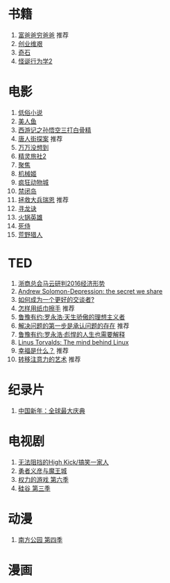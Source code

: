 # 书籍
1. [富爸爸穷爸爸](http://book.douban.com/subject/6438293/) 推荐
2. [创业维艰](http://book.douban.com/subject/26306686/)
3. [奇石](https://book.douban.com/subject/25833450/)
4. [怪诞行为学2](https://book.douban.com/subject/5253757/)

# 电影
1. [低俗小说](http://movie.douban.com/subject/1291832/)
2. [美人鱼](http://movie.douban.com/subject/19944106/)
3. [西游记之孙悟空三打白骨精](http://movie.douban.com/subject/25827963/)
4. [唐人街探案](http://movie.douban.com/subject/26311973/) 推荐
5. [万万没想到](http://movie.douban.com/subject/26320029/)
6. [精灵旅社2](http://movie.douban.com/subject/21327493/)
7. [聚焦](https://movie.douban.com/subject/25954475/)
8. [机械姬](https://movie.douban.com/subject/4160540/)
9. [疯狂动物城](https://movie.douban.com/subject/25662329)
10. [禁闭岛](https://movie.douban.com/subject/2334904/)
11. [拯救大兵瑞恩](https://movie.douban.com/subject/1292849/) 推荐
12. [寻龙诀](https://movie.douban.com/subject/3077412/)
13. [火锅英雄](https://movie.douban.com/subject/25662327/?from=showing)
14. [死侍](https://movie.douban.com/subject/3718279/)
15. [荒野猎人](https://movie.douban.com/subject/5327268/)

# TED
1. [浙商总会马云研判2016经济形势](http://v.qq.com/boke/page/l/0/4/l0185g7eib4.html)
2. [Andrew Solomon-Depression: the secret we share](http://v.youku.com/v_show/id_XNjY4Njc0Mzky.html)
3. [如何成为一个更好的交谈者?](http://open.163.com/movie/2016/3/F/E/MBFLN6BJF_MBFLNJGFE.html)
4. [怎样用纸巾擦手](http://open.163.com/movie/2014/12/D/4/MAD7E5IC1_MAD7MRKD4.html) 推荐
5. [鲁豫有约:罗永浩·天生骄傲的理想主义者](http://v.qq.com/cover/a/akyu3b8m0gy79od.html)
6. [解决问题的第一步是承认问题的存在](http://www.miaopai.com/show/pNQJD-7zR8TEMRlAj6pgCA__.htm) 推荐
7. [鲁豫有约:罗永浩·彪悍的人生也需要解释](http://v.qq.com/cover/q/q9g1elhzodwg4sa/x0019in109q.html)
8. [Linus Torvalds: The mind behind Linux](https://www.ted.com/talks/linus_torvalds_the_mind_behind_linux/transcript?language=en)
9. [幸福是什么？](http://open.163.com/movie/2016/1/B/T/MBAM75U2S_MBB7LQSBT.html#share-mob) 推荐
10. [转移注意力的艺术](http://weibo.com/p/2304445b8098200faa31cad5f7614909de8bc6) 推荐

# 纪录片
1. [中国新年：全球最大庆典](http://movie.douban.com/subject/26712210/)

# 电视剧
1. [无法阻挡的High Kick/搞笑一家人](http://movie.douban.com/subject/2360882/)
2. [勇者义彦与魔王城](http://movie.douban.com/subject/6402151/)
3. [权力的游戏 第六季](https://movie.douban.com/subject/25862357/)
4. [硅谷 第三季](https://movie.douban.com/subject/26366492/)

# 动漫
1. [南方公园 第四季](https://movie.douban.com/subject/4882613/)

# 漫画

